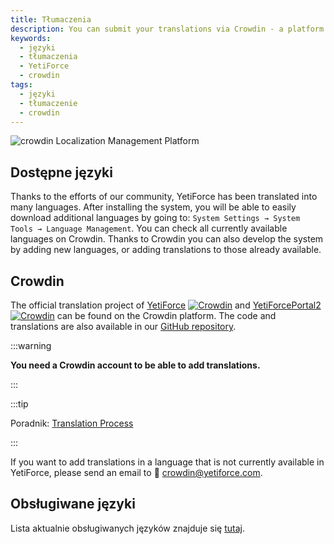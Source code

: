 ```yaml
---
title: Tłumaczenia
description: You can submit your translations via Crowdin - a platform that allows the Community to translate software into any language.
keywords:
  - języki
  - tłumaczenia
  - YetiForce
  - crowdin
tags:
  - języki
  - tłumaczenie
  - crowdin
---
```


![crowdin Localization Management Platform](https://support.crowdin.com/assets/logos/crowdin-logo-small-black.svg)

## Dostępne języki

Thanks to the efforts of our community, YetiForce has been translated into many languages. After installing the system, you will be able to easily download additional languages by going to: `System Settings → System Tools → Language Management`. You can check all currently available languages on Crowdin. Thanks to Crowdin you can also develop the system by adding new languages, or adding translations to those already available.

## Crowdin

The official translation project of [YetiForce](https://crowdin.com/project/yetiforcecrm) [![Crowdin](https://badges.crowdin.net/yetiforcecrm/localized.svg)](https://crowdin.com/project/yetiforcecrm) and [YetiForcePortal2](https://crowdin.com/project/yetiforceportal2) [![Crowdin](https://badges.crowdin.net/yetiforceportal2/localized.svg)](https://crowdin.com/project/yetiforceportal2) can be found on the Crowdin platform. The code and translations are also available in our [GitHub repository](https://github.com/YetiForceCompany/YetiForceCRM).

:::warning

**You need a Crowdin account to be able to add translations.**

:::

:::tip

Poradnik: [Translation Process](https://support.crowdin.com/crowdin-intro/#translation-process)

:::

If you want to add translations in a language that is not currently available in YetiForce, please send an email to 📧 crowdin@yetiforce.com.

## Obsługiwane języki

Lista aktualnie obsługiwanych języków znajduje się [tutaj](https://crowdin.com/project/yetiforcecrm).
